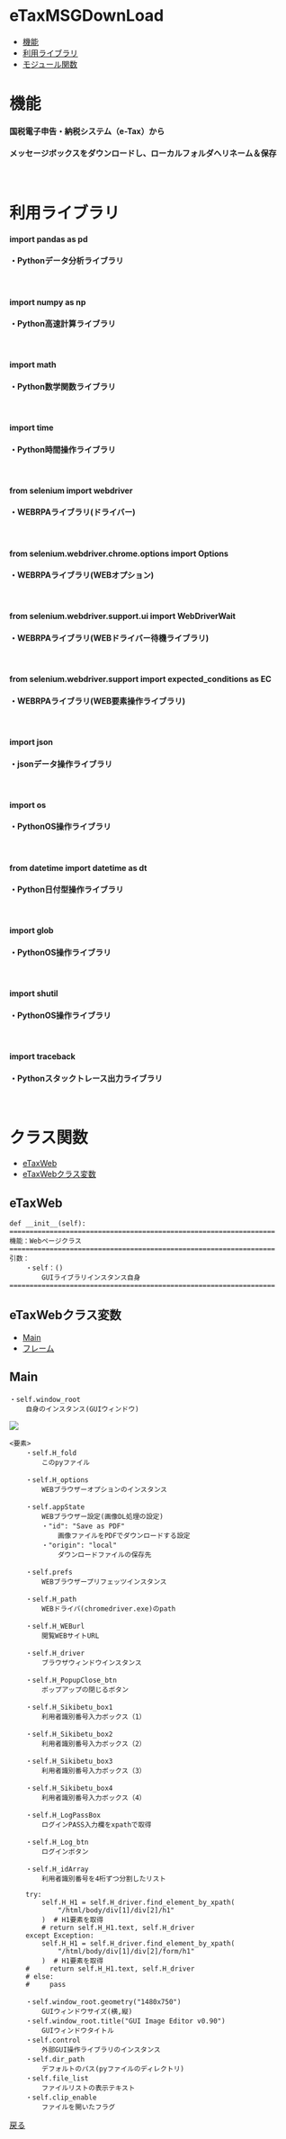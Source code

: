 # eTaxMSGDownLoad

* [機能](#機能)
* [利用ライブラリ](#利用ライブラリ)
* [モジュール関数](#モジュール関数)

# 機能 <a id="機能"></a>
#### 国税電子申告・納税システム（e-Tax）から
#### メッセージボックスをダウンロードし、ローカルフォルダへリネーム＆保存
<br>

# 利用ライブラリ <a id="利用ライブラリ"></a>

#### import pandas as pd
#### ・Pythonデータ分析ライブラリ
<br>

#### import numpy as np
#### ・Python高速計算ライブラリ
<br>

#### import math
#### ・Python数学関数ライブラリ
<br>

#### import time
#### ・Python時間操作ライブラリ
<br>

#### from selenium import webdriver
#### ・WEBRPAライブラリ(ドライバー)
<br>

#### from selenium.webdriver.chrome.options import Options
#### ・WEBRPAライブラリ(WEBオプション)
<br>

#### from selenium.webdriver.support.ui import WebDriverWait
#### ・WEBRPAライブラリ(WEBドライバー待機ライブラリ)
<br>

#### from selenium.webdriver.support import expected_conditions as EC
#### ・WEBRPAライブラリ(WEB要素操作ライブラリ)
<br>

#### import json
#### ・jsonデータ操作ライブラリ
<br>

#### import os
#### ・PythonOS操作ライブラリ
<br>

#### from datetime import datetime as dt
#### ・Python日付型操作ライブラリ
<br>

#### import glob
#### ・PythonOS操作ライブラリ
<br>

#### import shutil
#### ・PythonOS操作ライブラリ
<br>

#### import traceback
#### ・Pythonスタックトレース出力ライブラリ
<br>

# クラス関数
* [eTaxWeb](#eTaxWeb)
* [eTaxWebクラス変数](#eTaxWebクラス変数)
## eTaxWeb <a id="eTaxWeb"></a>
    def __init__(self):
    ==================================================================  
    機能：Webページクラス   
    ==================================================================
    引数：
        ・self：()
            GUIライブラリインスタンス自身
    ==================================================================
## eTaxWebクラス変数 <a id="eTaxWebクラス変数"></a>
* [Main](#Main)
* [フレーム](#フレーム)
  
## Main <a id="Main"></a>
    ・self.window_root
        自身のインスタンス(GUIウィンドウ)            
![](imgs/2022-09-07_09h13_32.png)

    <要素>
        ・self.H_fold
            このpyファイル

        ・self.H_options
            WEBブラウザーオプションのインスタンス

        ・self.appState
            WEBブラウザー設定(画像DL処理の設定)
            ・"id": "Save as PDF"
                画像ファイルをPDFでダウンロードする設定
            ・"origin": "local"           
                ダウンロードファイルの保存先

        ・self.prefs
            WEBブラウザープリフェッツインスタンス

        ・self.H_path
            WEBドライバ(chromedriver.exe)のpath

        ・self.H_WEBurl
            閲覧WEBサイトURL

        ・self.H_driver
            ブラウザウィンドウインスタンス

        ・self.H_PopupClose_btn
            ポップアップの閉じるボタン

        ・self.H_Sikibetu_box1
            利用者識別番号入力ボックス（1）

        ・self.H_Sikibetu_box2
            利用者識別番号入力ボックス（2）

        ・self.H_Sikibetu_box3
            利用者識別番号入力ボックス（3）
        
        ・self.H_Sikibetu_box4
            利用者識別番号入力ボックス（4）

        ・self.H_LogPassBox
            ログインPASS入力欄をxpathで取得

        ・self.H_Log_btn
            ログインボタン
            
        ・self.H_idArray
            利用者識別番号を4桁ずつ分割したリスト

        try:
            self.H_H1 = self.H_driver.find_element_by_xpath(
                "/html/body/div[1]/div[2]/h1"
            )  # H1要素を取得
            # return self.H_H1.text, self.H_driver
        except Exception:
            self.H_H1 = self.H_driver.find_element_by_xpath(
                "/html/body/div[1]/div[2]/form/h1"
            )  # H1要素を取得
        #     return self.H_H1.text, self.H_driver
        # else:
        #     pass

        ・self.window_root.geometry("1480x750")
            GUIウィンドウサイズ(横,縦)
        ・self.window_root.title("GUI Image Editor v0.90")
            GUIウィンドウタイトル
        ・self.control
            外部GUI操作ライブラリのインスタンス
        ・self.dir_path
            デフォルトのパス(pyファイルのディレクトリ) 
        ・self.file_list
            ファイルリストの表示テキスト
        ・self.clip_enable
            ファイルを開いたフラグ
[戻る](#Main)